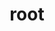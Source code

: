 ---
title: "root"
layout: cache
categories: [package, develop]
meta: {"compilers": ["gcc@=11.4.0"], "num_specs": 28, "num_specs_by_stack": {"hep": 28, "root": 28}, "oss": ["ubuntu22.04"], "platforms": ["linux"], "stacks": ["hep", "root"], "targets": ["x86_64_v3"], "versions": ["6.32.08", "6.34.02", "6.34.04"]}
spec_details: [{"compiler": "gcc@=11.4.0", "hash": "3gbyf6zya4xi53bqnyaejwa7tjyympzk", "os": "ubuntu22.04", "platform": "linux", "size": "-", "stacks": ["hep", "root"], "target": "x86_64_v3", "variants": ["~aqua", "~arrow", "build_system=cmake", "build_type=Release", "+cuda", "+cudnn", "cxxstd=20", "+davix", "+dcache", "~emacs", "+examples", "+fftw", "+fits", "+fortran", "+gdml", "generator=make", "+geom", "~geombuilder", "+gminimal", "+graphviz", "+gsl", "+http", "~ipo", "+math", "+minuit", "+mlp", "+mysql", "+opengl", "patches=22af347", "+postgres", "+pythia8", "+python", "+r", "+roofit", "+root7", "+rpath", "~shadow", "+spectrum", "+sqlite", "+ssl", "+tbb", "+threads", "+tmva", "+tmva-cpu", "+tmva-cudnn", "+tmva-gpu", "~tmva-pymva", "~tmva-sofie", "+tpython", "+unuran", "+vc", "+vdt", "+veccore", "+webgui", "+x", "+xml", "+xrootd"], "versions": ["6.34.04"]}, {"compiler": "gcc@=11.4.0", "hash": "3ly7peuz6abo32bpgd4a62cd7scmwxiv", "os": "ubuntu22.04", "platform": "linux", "size": "-", "stacks": ["hep", "root"], "target": "x86_64_v3", "variants": ["~aqua", "~arrow", "build_system=cmake", "build_type=Release", "+cuda", "+cudnn", "cxxstd=20", "+davix", "+dcache", "~emacs", "+examples", "+fftw", "+fits", "+fortran", "+gdml", "generator=make", "+geom", "~geombuilder", "+gminimal", "+graphviz", "+gsl", "+http", "~ipo", "+math", "+minuit", "+mlp", "+mysql", "+opengl", "patches=22af347", "+postgres", "+pythia8", "+python", "+r", "+roofit", "+root7", "+rpath", "~shadow", "+spectrum", "+sqlite", "+ssl", "+tbb", "+threads", "+tmva", "+tmva-cpu", "+tmva-cudnn", "+tmva-gpu", "~tmva-pymva", "~tmva-sofie", "+tpython", "+unuran", "+vc", "+vdt", "+veccore", "+webgui", "+x", "+xml", "+xrootd"], "versions": ["6.34.04"]}, {"compiler": "gcc@=11.4.0", "hash": "4fmawyfqk7dtdx2vwf5du6ifw2ho5wns", "os": "ubuntu22.04", "platform": "linux", "size": "-", "stacks": ["hep", "root"], "target": "x86_64_v3", "variants": ["~aqua", "~arrow", "build_system=cmake", "build_type=Release", "+cuda", "+cudnn", "cxxstd=20", "+davix", "+dcache", "~emacs", "+examples", "+fftw", "+fits", "+fortran", "+gdml", "generator=make", "+geom", "~geombuilder", "+gminimal", "+graphviz", "+gsl", "+http", "~ipo", "+math", "+minuit", "+mlp", "+mysql", "+opengl", "patches=22af347", "+postgres", "+pythia8", "+python", "+r", "+roofit", "+root7", "+rpath", "~shadow", "+spectrum", "+sqlite", "+ssl", "+tbb", "+threads", "+tmva", "+tmva-cpu", "+tmva-cudnn", "+tmva-gpu", "~tmva-pymva", "~tmva-sofie", "+tpython", "+unuran", "+vc", "+vdt", "+veccore", "+webgui", "+x", "+xml", "+xrootd"], "versions": ["6.34.02"]}, {"compiler": "gcc@=11.4.0", "hash": "5hfskhtzpd75wsjoyvayvutzs3c4msse", "os": "ubuntu22.04", "platform": "linux", "size": "-", "stacks": ["hep", "root"], "target": "x86_64_v3", "variants": ["~aqua", "~arrow", "build_system=cmake", "build_type=Release", "~cuda", "~cudnn", "cxxstd=20", "+davix", "+dcache", "~emacs", "+examples", "+fftw", "+fits", "+fortran", "+gdml", "generator=make", "+geom", "~geombuilder", "+gminimal", "+graphviz", "+gsl", "+http", "~ipo", "+math", "+minuit", "+mlp", "+mysql", "+opengl", "patches=22af347", "+postgres", "+pythia8", "+python", "+r", "+roofit", "+root7", "+rpath", "~shadow", "+spectrum", "+sqlite", "+ssl", "+tbb", "+threads", "+tmva", "+tmva-cpu", "+tmva-cudnn", "~tmva-gpu", "~tmva-pymva", "~tmva-sofie", "+tpython", "+unuran", "+vc", "+vdt", "+veccore", "+webgui", "+x", "+xml", "+xrootd"], "versions": ["6.34.04"]}, {"compiler": "gcc@=11.4.0", "hash": "6soldwzt7pyuyrox72xuqfo6qqaqoyft", "os": "ubuntu22.04", "platform": "linux", "size": "-", "stacks": ["hep", "root"], "target": "x86_64_v3", "variants": ["~aqua", "~arrow", "build_system=cmake", "build_type=Release", "+cuda", "+cudnn", "cxxstd=20", "+davix", "+dcache", "~emacs", "+examples", "+fftw", "+fits", "+fortran", "+gdml", "generator=make", "+geom", "~geombuilder", "+gminimal", "+graphviz", "+gsl", "+http", "~ipo", "+math", "+minuit", "+mlp", "+mysql", "+opengl", "patches=22af347", "+postgres", "+pythia8", "+python", "+r", "+roofit", "+root7", "+rpath", "~shadow", "+spectrum", "+sqlite", "+ssl", "+tbb", "+threads", "+tmva", "+tmva-cpu", "+tmva-cudnn", "+tmva-gpu", "~tmva-pymva", "~tmva-sofie", "+tpython", "+unuran", "+vc", "+vdt", "+veccore", "+webgui", "+x", "+xml", "+xrootd"], "versions": ["6.34.04"]}, {"compiler": "gcc@=11.4.0", "hash": "acyfwqlr3g4vjhauxeid3nne4hnag7lv", "os": "ubuntu22.04", "platform": "linux", "size": "-", "stacks": ["hep", "root"], "target": "x86_64_v3", "variants": ["~aqua", "~arrow", "build_system=cmake", "build_type=Release", "~cuda", "~cudnn", "cxxstd=20", "+davix", "+dcache", "~emacs", "+examples", "+fftw", "+fits", "+fortran", "+gdml", "generator=make", "+geom", "~geombuilder", "+gminimal", "+graphviz", "+gsl", "+http", "~ipo", "+math", "+minuit", "+mlp", "+mysql", "+opengl", "patches=22af347", "+postgres", "+pythia8", "+python", "+r", "+roofit", "+root7", "+rpath", "~shadow", "+spectrum", "+sqlite", "+ssl", "+tbb", "+threads", "+tmva", "+tmva-cpu", "+tmva-cudnn", "~tmva-gpu", "~tmva-pymva", "~tmva-sofie", "+tpython", "+unuran", "+vc", "+vdt", "+veccore", "+webgui", "+x", "+xml", "+xrootd"], "versions": ["6.34.02"]}, {"compiler": "gcc@=11.4.0", "hash": "aeszxblvqe7hhoifmjotwnsusrvq4lmv", "os": "ubuntu22.04", "platform": "linux", "size": "-", "stacks": ["hep", "root"], "target": "x86_64_v3", "variants": ["~aqua", "~arrow", "build_system=cmake", "build_type=Release", "+cuda", "+cudnn", "cxxstd=20", "+davix", "+dcache", "~emacs", "+examples", "+fftw", "+fits", "+fortran", "+gdml", "generator=make", "+geom", "~geombuilder", "+gminimal", "+graphviz", "+gsl", "+http", "~ipo", "+math", "+minuit", "+mlp", "+mysql", "+opengl", "patches=22af347", "+postgres", "+pythia8", "+python", "+r", "+roofit", "+root7", "+rpath", "~shadow", "+spectrum", "+sqlite", "+ssl", "+tbb", "+threads", "+tmva", "+tmva-cpu", "+tmva-cudnn", "+tmva-gpu", "~tmva-pymva", "~tmva-sofie", "+tpython", "+unuran", "+vc", "+vdt", "+veccore", "+webgui", "+x", "+xml", "+xrootd"], "versions": ["6.34.04"]}, {"compiler": "gcc@=11.4.0", "hash": "dhbydjttfk3smkzoe2mfn2tdm2njko2p", "os": "ubuntu22.04", "platform": "linux", "size": "-", "stacks": ["hep", "root"], "target": "x86_64_v3", "variants": ["~aqua", "~arrow", "build_system=cmake", "build_type=Release", "+cuda", "+cudnn", "cxxstd=20", "+davix", "+dcache", "~emacs", "+examples", "+fftw", "+fits", "+fortran", "+gdml", "generator=make", "+geom", "~geombuilder", "+gminimal", "+graphviz", "+gsl", "+http", "~ipo", "+math", "+minuit", "+mlp", "+mysql", "+opengl", "patches=22af347", "+postgres", "+pythia8", "+python", "+r", "+roofit", "+root7", "+rpath", "~shadow", "+spectrum", "+sqlite", "+ssl", "+tbb", "+threads", "+tmva", "+tmva-cpu", "+tmva-cudnn", "+tmva-gpu", "~tmva-pymva", "~tmva-sofie", "+tpython", "+unuran", "+vc", "+vdt", "+veccore", "+webgui", "+x", "+xml", "+xrootd"], "versions": ["6.34.04"]}, {"compiler": "gcc@=11.4.0", "hash": "er7qbplk4fkmwkmy6ft6tuvrxe4bvxy4", "os": "ubuntu22.04", "platform": "linux", "size": "-", "stacks": ["hep", "root"], "target": "x86_64_v3", "variants": ["~aqua", "~arrow", "build_system=cmake", "build_type=Release", "~cuda", "~cudnn", "cxxstd=20", "+davix", "+dcache", "~emacs", "+examples", "+fftw", "+fits", "+fortran", "+gdml", "generator=make", "+geom", "~geombuilder", "+gminimal", "+graphviz", "+gsl", "+http", "~ipo", "+math", "+minuit", "+mlp", "+mysql", "+opengl", "patches=22af347", "+postgres", "+pythia8", "+python", "+r", "+roofit", "+root7", "+rpath", "~shadow", "+spectrum", "+sqlite", "+ssl", "+tbb", "+threads", "+tmva", "+tmva-cpu", "+tmva-cudnn", "~tmva-gpu", "~tmva-pymva", "~tmva-sofie", "+tpython", "+unuran", "+vc", "+vdt", "+veccore", "+webgui", "+x", "+xml", "+xrootd"], "versions": ["6.34.02"]}, {"compiler": "gcc@=11.4.0", "hash": "f7pkbdnrzzylfp6qr7d4svmqnsfzpph2", "os": "ubuntu22.04", "platform": "linux", "size": "-", "stacks": ["hep", "root"], "target": "x86_64_v3", "variants": ["~aqua", "~arrow", "build_system=cmake", "build_type=Release", "+cuda", "+cudnn", "cxxstd=20", "+davix", "+dcache", "~emacs", "+examples", "+fftw", "+fits", "+fortran", "+gdml", "generator=make", "+geom", "~geombuilder", "+gminimal", "+graphviz", "+gsl", "+http", "~ipo", "+math", "+minuit", "+mlp", "+mysql", "+opengl", "patches=22af347", "+postgres", "+pythia8", "+python", "+r", "+roofit", "+root7", "+rpath", "~shadow", "+spectrum", "+sqlite", "+ssl", "+tbb", "+threads", "+tmva", "+tmva-cpu", "+tmva-cudnn", "+tmva-gpu", "~tmva-pymva", "~tmva-sofie", "+tpython", "+unuran", "+vc", "+vdt", "+veccore", "+webgui", "+x", "+xml", "+xrootd"], "versions": ["6.34.04"]}, {"compiler": "gcc@=11.4.0", "hash": "gcshu2uzcugg3bdcmja7nvygvevaj2ez", "os": "ubuntu22.04", "platform": "linux", "size": "-", "stacks": ["hep", "root"], "target": "x86_64_v3", "variants": ["~aqua", "~arrow", "build_system=cmake", "build_type=Release", "+cuda", "+cudnn", "cxxstd=20", "+davix", "+dcache", "~emacs", "+examples", "+fftw", "+fits", "+fortran", "+gdml", "generator=make", "+gminimal", "+graphviz", "+gsl", "+http", "~ipo", "+math", "+minuit", "+mlp", "+mysql", "+opengl", "patches=22af347", "+postgres", "+pythia8", "+python", "+r", "+roofit", "+root7", "+rpath", "~shadow", "+spectrum", "+sqlite", "+ssl", "+tbb", "+threads", "+tmva", "+tmva-cpu", "+tmva-gpu", "~tmva-pymva", "~tmva-sofie", "+unuran", "+vc", "+vdt", "+veccore", "+webgui", "+x", "+xml", "+xrootd"], "versions": ["6.32.08"]}, {"compiler": "gcc@=11.4.0", "hash": "hwoioxxy6jhge4c7hrh6dllrwlxh6yqy", "os": "ubuntu22.04", "platform": "linux", "size": "-", "stacks": ["hep", "root"], "target": "x86_64_v3", "variants": ["~aqua", "~arrow", "build_system=cmake", "build_type=Release", "~cuda", "~cudnn", "cxxstd=20", "+davix", "+dcache", "~emacs", "+examples", "+fftw", "+fits", "+fortran", "+gdml", "generator=make", "+gminimal", "+graphviz", "+gsl", "+http", "~ipo", "+math", "+minuit", "+mlp", "+mysql", "+opengl", "patches=22af347", "+postgres", "+pythia8", "+python", "+r", "+roofit", "+root7", "+rpath", "~shadow", "+spectrum", "+sqlite", "+ssl", "+tbb", "+threads", "+tmva", "+tmva-cpu", "~tmva-gpu", "~tmva-pymva", "~tmva-sofie", "+unuran", "+vc", "+vdt", "+veccore", "+webgui", "+x", "+xml", "+xrootd"], "versions": ["6.32.08"]}, {"compiler": "gcc@=11.4.0", "hash": "hx74zz7zsowpyi7umbvj6vvtzlpc4bk7", "os": "ubuntu22.04", "platform": "linux", "size": "-", "stacks": ["hep", "root"], "target": "x86_64_v3", "variants": ["~aqua", "~arrow", "build_system=cmake", "build_type=Release", "+cuda", "+cudnn", "cxxstd=20", "+davix", "+dcache", "~emacs", "+examples", "+fftw", "+fits", "+fortran", "+gdml", "generator=make", "+geom", "~geombuilder", "+gminimal", "+graphviz", "+gsl", "+http", "~ipo", "+math", "+minuit", "+mlp", "+mysql", "+opengl", "patches=22af347", "+postgres", "+pythia8", "+python", "+r", "+roofit", "+root7", "+rpath", "~shadow", "+spectrum", "+sqlite", "+ssl", "+tbb", "+threads", "+tmva", "+tmva-cpu", "+tmva-cudnn", "+tmva-gpu", "~tmva-pymva", "~tmva-sofie", "+tpython", "+unuran", "+vc", "+vdt", "+veccore", "+webgui", "+x", "+xml", "+xrootd"], "versions": ["6.34.04"]}, {"compiler": "gcc@=11.4.0", "hash": "izmfruvniggnaxmpdu5ucwfh4td4pbjd", "os": "ubuntu22.04", "platform": "linux", "size": "-", "stacks": ["hep", "root"], "target": "x86_64_v3", "variants": ["~aqua", "~arrow", "build_system=cmake", "build_type=Release", "+cuda", "+cudnn", "cxxstd=20", "+davix", "+dcache", "~emacs", "+examples", "+fftw", "+fits", "+fortran", "+gdml", "generator=make", "+geom", "~geombuilder", "+gminimal", "+graphviz", "+gsl", "+http", "~ipo", "+math", "+minuit", "+mlp", "+mysql", "+opengl", "patches=22af347", "+postgres", "+pythia8", "+python", "+r", "+roofit", "+root7", "+rpath", "~shadow", "+spectrum", "+sqlite", "+ssl", "+tbb", "+threads", "+tmva", "+tmva-cpu", "+tmva-cudnn", "+tmva-gpu", "~tmva-pymva", "~tmva-sofie", "+tpython", "+unuran", "+vc", "+vdt", "+veccore", "+webgui", "+x", "+xml", "+xrootd"], "versions": ["6.34.04"]}, {"compiler": "gcc@=11.4.0", "hash": "k4gzhcijdegttumxn3awaxfiswbqihst", "os": "ubuntu22.04", "platform": "linux", "size": "-", "stacks": ["hep", "root"], "target": "x86_64_v3", "variants": ["~aqua", "~arrow", "build_system=cmake", "build_type=Release", "~cuda", "~cudnn", "cxxstd=20", "+davix", "+dcache", "~emacs", "+examples", "+fftw", "+fits", "+fortran", "+gdml", "generator=make", "+geom", "~geombuilder", "+gminimal", "+graphviz", "+gsl", "+http", "~ipo", "+math", "+minuit", "+mlp", "+mysql", "+opengl", "patches=22af347", "+postgres", "+pythia8", "+python", "+r", "+roofit", "+root7", "+rpath", "~shadow", "+spectrum", "+sqlite", "+ssl", "+tbb", "+threads", "+tmva", "+tmva-cpu", "+tmva-cudnn", "~tmva-gpu", "~tmva-pymva", "~tmva-sofie", "+tpython", "+unuran", "+vc", "+vdt", "+veccore", "+webgui", "+x", "+xml", "+xrootd"], "versions": ["6.34.04"]}, {"compiler": "gcc@=11.4.0", "hash": "kb6g45bwdm6oboob3bfh64it23uqa4ul", "os": "ubuntu22.04", "platform": "linux", "size": "-", "stacks": ["hep", "root"], "target": "x86_64_v3", "variants": ["~aqua", "~arrow", "build_system=cmake", "build_type=Release", "+cuda", "+cudnn", "cxxstd=20", "+davix", "+dcache", "~emacs", "+examples", "+fftw", "+fits", "+fortran", "+gdml", "generator=make", "+gminimal", "+graphviz", "+gsl", "+http", "~ipo", "+math", "+minuit", "+mlp", "+mysql", "+opengl", "patches=22af347", "+postgres", "+pythia8", "+python", "+r", "+roofit", "+root7", "+rpath", "~shadow", "+spectrum", "+sqlite", "+ssl", "+tbb", "+threads", "+tmva", "+tmva-cpu", "+tmva-gpu", "~tmva-pymva", "~tmva-sofie", "+unuran", "+vc", "+vdt", "+veccore", "+webgui", "+x", "+xml", "+xrootd"], "versions": ["6.32.08"]}, {"compiler": "gcc@=11.4.0", "hash": "kdthnlwc6yqrv5x3nho2veoptft736ar", "os": "ubuntu22.04", "platform": "linux", "size": "-", "stacks": ["hep", "root"], "target": "x86_64_v3", "variants": ["~aqua", "~arrow", "build_system=cmake", "build_type=Release", "~cuda", "~cudnn", "cxxstd=20", "+davix", "+dcache", "~emacs", "+examples", "+fftw", "+fits", "+fortran", "+gdml", "generator=make", "+gminimal", "+graphviz", "+gsl", "+http", "~ipo", "+math", "+minuit", "+mlp", "+mysql", "+opengl", "patches=22af347", "+postgres", "+pythia8", "+python", "+r", "+roofit", "+root7", "+rpath", "~shadow", "+spectrum", "+sqlite", "+ssl", "+tbb", "+threads", "+tmva", "+tmva-cpu", "~tmva-gpu", "~tmva-pymva", "~tmva-sofie", "+unuran", "+vc", "+vdt", "+veccore", "+webgui", "+x", "+xml", "+xrootd"], "versions": ["6.32.08"]}, {"compiler": "gcc@=11.4.0", "hash": "mjt2xowm7i5lvkh2mv5zirs2dkottqbi", "os": "ubuntu22.04", "platform": "linux", "size": "-", "stacks": ["hep", "root"], "target": "x86_64_v3", "variants": ["~aqua", "~arrow", "build_system=cmake", "build_type=Release", "+cuda", "+cudnn", "cxxstd=20", "+davix", "+dcache", "~emacs", "+examples", "+fftw", "+fits", "+fortran", "+gdml", "generator=make", "+geom", "~geombuilder", "+gminimal", "+graphviz", "+gsl", "+http", "~ipo", "+math", "+minuit", "+mlp", "+mysql", "+opengl", "patches=22af347", "+postgres", "+pythia8", "+python", "+r", "+roofit", "+root7", "+rpath", "~shadow", "+spectrum", "+sqlite", "+ssl", "+tbb", "+threads", "+tmva", "+tmva-cpu", "+tmva-cudnn", "+tmva-gpu", "~tmva-pymva", "~tmva-sofie", "+tpython", "+unuran", "+vc", "+vdt", "+veccore", "+webgui", "+x", "+xml", "+xrootd"], "versions": ["6.34.02"]}, {"compiler": "gcc@=11.4.0", "hash": "ouhhlgzggqwuffdbkneaxk2k5t7nfjj2", "os": "ubuntu22.04", "platform": "linux", "size": "-", "stacks": ["hep", "root"], "target": "x86_64_v3", "variants": ["~aqua", "~arrow", "build_system=cmake", "build_type=Release", "+cuda", "+cudnn", "cxxstd=20", "+davix", "+dcache", "~emacs", "+examples", "+fftw", "+fits", "+fortran", "+gdml", "generator=make", "+geom", "~geombuilder", "+gminimal", "+graphviz", "+gsl", "+http", "~ipo", "+math", "+minuit", "+mlp", "+mysql", "+opengl", "patches=22af347", "+postgres", "+pythia8", "+python", "+r", "+roofit", "+root7", "+rpath", "~shadow", "+spectrum", "+sqlite", "+ssl", "+tbb", "+threads", "+tmva", "+tmva-cpu", "+tmva-cudnn", "+tmva-gpu", "~tmva-pymva", "~tmva-sofie", "+tpython", "+unuran", "+vc", "+vdt", "+veccore", "+webgui", "+x", "+xml", "+xrootd"], "versions": ["6.34.04"]}, {"compiler": "gcc@=11.4.0", "hash": "s5ockpypdv4m7smmj42sshrekuynuj3x", "os": "ubuntu22.04", "platform": "linux", "size": "-", "stacks": ["hep", "root"], "target": "x86_64_v3", "variants": ["~aqua", "~arrow", "build_system=cmake", "build_type=Release", "~cuda", "~cudnn", "cxxstd=20", "+davix", "+dcache", "~emacs", "+examples", "+fftw", "+fits", "+fortran", "+gdml", "generator=make", "+geom", "~geombuilder", "+gminimal", "+graphviz", "+gsl", "+http", "~ipo", "+math", "+minuit", "+mlp", "+mysql", "+opengl", "patches=22af347", "+postgres", "+pythia8", "+python", "+r", "+roofit", "+root7", "+rpath", "~shadow", "+spectrum", "+sqlite", "+ssl", "+tbb", "+threads", "+tmva", "+tmva-cpu", "+tmva-cudnn", "~tmva-gpu", "~tmva-pymva", "~tmva-sofie", "+tpython", "+unuran", "+vc", "+vdt", "+veccore", "+webgui", "+x", "+xml", "+xrootd"], "versions": ["6.34.04"]}, {"compiler": "gcc@=11.4.0", "hash": "ucuullpxvl777ly4oi3kgu3bd4fwe5o7", "os": "ubuntu22.04", "platform": "linux", "size": "-", "stacks": ["hep", "root"], "target": "x86_64_v3", "variants": ["~aqua", "~arrow", "build_system=cmake", "build_type=Release", "~cuda", "~cudnn", "cxxstd=20", "+davix", "+dcache", "~emacs", "+examples", "+fftw", "+fits", "+fortran", "+gdml", "generator=make", "+geom", "~geombuilder", "+gminimal", "+graphviz", "+gsl", "+http", "~ipo", "+math", "+minuit", "+mlp", "+mysql", "+opengl", "patches=22af347", "+postgres", "+pythia8", "+python", "+r", "+roofit", "+root7", "+rpath", "~shadow", "+spectrum", "+sqlite", "+ssl", "+tbb", "+threads", "+tmva", "+tmva-cpu", "+tmva-cudnn", "~tmva-gpu", "~tmva-pymva", "~tmva-sofie", "+tpython", "+unuran", "+vc", "+vdt", "+veccore", "+webgui", "+x", "+xml", "+xrootd"], "versions": ["6.34.04"]}, {"compiler": "gcc@=11.4.0", "hash": "vwr5wv4ooys4rcjupiatcfk2p7o2fqvi", "os": "ubuntu22.04", "platform": "linux", "size": "-", "stacks": ["hep", "root"], "target": "x86_64_v3", "variants": ["~aqua", "~arrow", "build_system=cmake", "build_type=Release", "~cuda", "~cudnn", "cxxstd=20", "+davix", "+dcache", "~emacs", "+examples", "+fftw", "+fits", "+fortran", "+gdml", "generator=make", "+geom", "~geombuilder", "+gminimal", "+graphviz", "+gsl", "+http", "~ipo", "+math", "+minuit", "+mlp", "+mysql", "+opengl", "patches=22af347", "+postgres", "+pythia8", "+python", "+r", "+roofit", "+root7", "+rpath", "~shadow", "+spectrum", "+sqlite", "+ssl", "+tbb", "+threads", "+tmva", "+tmva-cpu", "+tmva-cudnn", "~tmva-gpu", "~tmva-pymva", "~tmva-sofie", "+tpython", "+unuran", "+vc", "+vdt", "+veccore", "+webgui", "+x", "+xml", "+xrootd"], "versions": ["6.34.04"]}, {"compiler": "gcc@=11.4.0", "hash": "w6atqx4ll4apdg26y7gbsfovx45qcz66", "os": "ubuntu22.04", "platform": "linux", "size": "-", "stacks": ["hep", "root"], "target": "x86_64_v3", "variants": ["~aqua", "~arrow", "build_system=cmake", "build_type=Release", "~cuda", "~cudnn", "cxxstd=20", "+davix", "+dcache", "~emacs", "+examples", "+fftw", "+fits", "+fortran", "+gdml", "generator=make", "+geom", "~geombuilder", "+gminimal", "+graphviz", "+gsl", "+http", "~ipo", "+math", "+minuit", "+mlp", "+mysql", "+opengl", "patches=22af347", "+postgres", "+pythia8", "+python", "+r", "+roofit", "+root7", "+rpath", "~shadow", "+spectrum", "+sqlite", "+ssl", "+tbb", "+threads", "+tmva", "+tmva-cpu", "+tmva-cudnn", "~tmva-gpu", "~tmva-pymva", "~tmva-sofie", "+tpython", "+unuran", "+vc", "+vdt", "+veccore", "+webgui", "+x", "+xml", "+xrootd"], "versions": ["6.34.04"]}, {"compiler": "gcc@=11.4.0", "hash": "we3lrv7tqz4rgn4rgxwthcyy7mhx7wwf", "os": "ubuntu22.04", "platform": "linux", "size": "-", "stacks": ["hep", "root"], "target": "x86_64_v3", "variants": ["~aqua", "~arrow", "build_system=cmake", "build_type=Release", "~cuda", "~cudnn", "cxxstd=20", "+davix", "+dcache", "~emacs", "+examples", "+fftw", "+fits", "+fortran", "+gdml", "generator=make", "+geom", "~geombuilder", "+gminimal", "+graphviz", "+gsl", "+http", "~ipo", "+math", "+minuit", "+mlp", "+mysql", "+opengl", "patches=22af347", "+postgres", "+pythia8", "+python", "+r", "+roofit", "+root7", "+rpath", "~shadow", "+spectrum", "+sqlite", "+ssl", "+tbb", "+threads", "+tmva", "+tmva-cpu", "+tmva-cudnn", "~tmva-gpu", "~tmva-pymva", "~tmva-sofie", "+tpython", "+unuran", "+vc", "+vdt", "+veccore", "+webgui", "+x", "+xml", "+xrootd"], "versions": ["6.34.04"]}, {"compiler": "gcc@=11.4.0", "hash": "wtod4qgh55adztecruxnfxmzj4c6skst", "os": "ubuntu22.04", "platform": "linux", "size": "-", "stacks": ["hep", "root"], "target": "x86_64_v3", "variants": ["~aqua", "~arrow", "build_system=cmake", "build_type=Release", "+cuda", "+cudnn", "cxxstd=20", "+davix", "+dcache", "~emacs", "+examples", "+fftw", "+fits", "+fortran", "+gdml", "generator=make", "+geom", "~geombuilder", "+gminimal", "+graphviz", "+gsl", "+http", "~ipo", "+math", "+minuit", "+mlp", "+mysql", "+opengl", "patches=22af347", "+postgres", "+pythia8", "+python", "+r", "+roofit", "+root7", "+rpath", "~shadow", "+spectrum", "+sqlite", "+ssl", "+tbb", "+threads", "+tmva", "+tmva-cpu", "+tmva-cudnn", "+tmva-gpu", "~tmva-pymva", "~tmva-sofie", "+tpython", "+unuran", "+vc", "+vdt", "+veccore", "+webgui", "+x", "+xml", "+xrootd"], "versions": ["6.34.04"]}, {"compiler": "gcc@=11.4.0", "hash": "xc3rpl5k7d55gru4vt33nzagrblfnach", "os": "ubuntu22.04", "platform": "linux", "size": "-", "stacks": ["hep", "root"], "target": "x86_64_v3", "variants": ["~aqua", "~arrow", "build_system=cmake", "build_type=Release", "~cuda", "~cudnn", "cxxstd=20", "+davix", "+dcache", "~emacs", "+examples", "+fftw", "+fits", "+fortran", "+gdml", "generator=make", "+geom", "~geombuilder", "+gminimal", "+graphviz", "+gsl", "+http", "~ipo", "+math", "+minuit", "+mlp", "+mysql", "+opengl", "patches=22af347", "+postgres", "+pythia8", "+python", "+r", "+roofit", "+root7", "+rpath", "~shadow", "+spectrum", "+sqlite", "+ssl", "+tbb", "+threads", "+tmva", "+tmva-cpu", "+tmva-cudnn", "~tmva-gpu", "~tmva-pymva", "~tmva-sofie", "+tpython", "+unuran", "+vc", "+vdt", "+veccore", "+webgui", "+x", "+xml", "+xrootd"], "versions": ["6.34.04"]}, {"compiler": "gcc@=11.4.0", "hash": "yfiziwd7tcuhihjd7clyvay7nvv7etxj", "os": "ubuntu22.04", "platform": "linux", "size": "-", "stacks": ["hep", "root"], "target": "x86_64_v3", "variants": ["~aqua", "~arrow", "build_system=cmake", "build_type=Release", "~cuda", "~cudnn", "cxxstd=20", "+davix", "+dcache", "~emacs", "+examples", "+fftw", "+fits", "+fortran", "+gdml", "generator=make", "+geom", "~geombuilder", "+gminimal", "+graphviz", "+gsl", "+http", "~ipo", "+math", "+minuit", "+mlp", "+mysql", "+opengl", "patches=22af347", "+postgres", "+pythia8", "+python", "+r", "+roofit", "+root7", "+rpath", "~shadow", "+spectrum", "+sqlite", "+ssl", "+tbb", "+threads", "+tmva", "+tmva-cpu", "+tmva-cudnn", "~tmva-gpu", "~tmva-pymva", "~tmva-sofie", "+tpython", "+unuran", "+vc", "+vdt", "+veccore", "+webgui", "+x", "+xml", "+xrootd"], "versions": ["6.34.04"]}, {"compiler": "gcc@=11.4.0", "hash": "zpdtjvuqaxbvekht64u7e5audo7vk2hg", "os": "ubuntu22.04", "platform": "linux", "size": "-", "stacks": ["hep", "root"], "target": "x86_64_v3", "variants": ["~aqua", "~arrow", "build_system=cmake", "build_type=Release", "~cuda", "~cudnn", "cxxstd=20", "+davix", "+dcache", "~emacs", "+examples", "+fftw", "+fits", "+fortran", "+gdml", "generator=make", "+geom", "~geombuilder", "+gminimal", "+graphviz", "+gsl", "+http", "~ipo", "+math", "+minuit", "+mlp", "+mysql", "+opengl", "patches=22af347", "+postgres", "+pythia8", "+python", "+r", "+roofit", "+root7", "+rpath", "~shadow", "+spectrum", "+sqlite", "+ssl", "+tbb", "+threads", "+tmva", "+tmva-cpu", "+tmva-cudnn", "~tmva-gpu", "~tmva-pymva", "~tmva-sofie", "+tpython", "+unuran", "+vc", "+vdt", "+veccore", "+webgui", "+x", "+xml", "+xrootd"], "versions": ["6.34.04"]}]
---